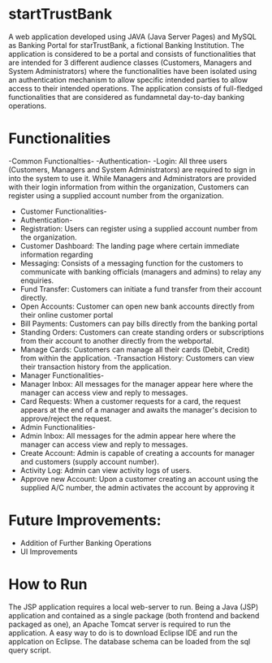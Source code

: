 # startTrustBank
 A web application developed using JAVA (Java Server Pages) and MySQL as Banking Portal for starTrustBank, a fictional Banking Institution. The application is considered to be a portal and consists of functionalities that are intended for 3 different audience classes (Customers, Managers and System Administrators) where the functionalities have been isolated using an authentication mechanism to allow specific intended parties to allow access to their intended operations. The application consists of full-fledged functionalities that are considered as fundamnetal day-to-day banking operations. 
 
 # Functionalities
 -Common Functionalties-
 -Authentication-
  -Login: All three users (Customers, Managers and System Administrators) are required to sign in into the system to use it. While Managers and Administrators are provided with their login information from within the organization, Customers can register using a supplied account number from the organization.
 - Customer Functionalities-
  - Authentication-
   - Registration: Users can register using a supplied account number from the organization.
  - Customer Dashboard: The landing page where certain immediate information regarding 
  - Messaging: Consists of a messaging function for the customers to communicate with banking officials (managers and admins) to relay any enquiries.
  - Fund Transfer: Customers can initiate a fund transfer from their account directly.
  - Open Accounts: Customer can open new bank accounts directly from their online customer portal
  - Bill Payments: Customers can pay bills directly from the banking portal
  - Standing Orders: Customers can create standing orders or subscriptions from their account to another directly from the webportal.
  - Manage Cards: Customers can manage all their cards (Debit, Credit) from within the application.
  -Transaction History: Customers can view their transaction history from the application.
 - Manager Functionalities-
  - Manager Inbox: All messages for the manager appear here where the manager can access view and reply to messages.
  - Card Requests: When a customer requests for a card, the request appears at the end of a manager and awaits the manager's decision to approve/reject the request.
 - Admin Functionalities-
  - Admin Inbox: All messages for the admin appear here where the manager can access view and reply to messages.
  - Create Account: Admin is capable of creating a accounts for manager and customers (supply account number).
  - Activity Log: Admin can view activity logs of users.
  - Approve new Account: Upon a customer creating an account using the supplied A/C number, the admin activates the account by approving it
 
 # Future Improvements:
 - Addition of Further Banking Operations
 - UI Improvements
 
 # How to Run
The JSP application requires a local web-server to run. Being a Java (JSP) application and contained as a single package (both frontend and backend packaged as one), an Apache Tomcat server is required to run the application. A easy way to do is to download Eclipse IDE and run the applcation on Eclipse. The database schema can be loaded from the sql query script.
